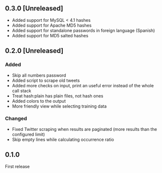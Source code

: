 ## 0.3.0 [Unreleased]
- Added support for MySQL < 4.1 hashes
- Added support for Apache MD5 hashes
- Added support for standalone passwords in foreign language (Spanish)
- Added support for MD5 salted hashes

## 0.2.0 [Unreleased]
### Added
- Skip all numbers password
- Added script to scrape old tweets
- Added more checks on input, print an useful error instead of the whole call stack
- Treat hash:plain has plain files, not hash ones
- Added colors to the output
- More friendly view while selecting training data

### Changed
- Fixed Twitter scraping when results are paginated (more results than the configured limit)
- Skip empty lines while calculating occurrence ratio

## 0.1.0
First release